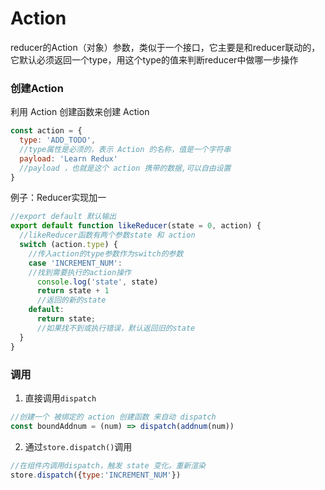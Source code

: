 # Action

reducer的Action（对象）参数，类似于一个接口，它主要是和reducer联动的，它默认必须返回一个type，用这个type的值来判断reducer中做哪一步操作

### 创建Action

利用 Action 创建函数来创建 Action

```js
const action = {
  type: 'ADD_TODO',
  //type属性是必须的，表示 Action 的名称，值是一个字符串
  payload: 'Learn Redux'
  //payload ，也就是这个 action 携带的数据,可以自由设置
}
```

例子：Reducer实现加一

```js
//export default 默认输出
export default function likeReducer(state = 0, action) {
  //likeReducer函数有两个参数state 和 action
  switch (action.type) {
    //传入action的type参数作为switch的参数
    case 'INCREMENT_NUM':
    //找到需要执行的action操作
      console.log('state', state)
      return state + 1
      //返回的新的state
    default:
      return state;
      //如果找不到或执行错误，默认返回旧的state
  }
}
```

### 调用

1. 直接调用`dispatch`

```js
//创建一个 被绑定的 action 创建函数 来自动 dispatch
const boundAddnum = (num) => dispatch(addnum(num))
```

2. 通过`store.dispatch()`调用

```js
//在组件内调用dispatch，触发 state 变化。重新渲染
store.dispatch({type:'INCREMENT_NUM'})
```
